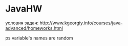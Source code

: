 # JavaHW
условия задач:
http://www.kgeorgiy.info/courses/java-advanced/homeworks.html



ps variable's  names are random
